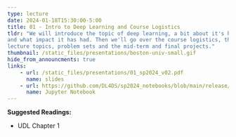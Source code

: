 ```yaml
---
type: lecture
date: 2024-01-18T15:30:00-5:00
title: 01 - Intro to Deep Learning and Course Logistics
tldr: "We will introduce the topic of deep learning, a bit about it's history,
and what impact it has had. Then we'll go over the course logistics, the 
lecture topics, problem sets and the mid-term and final projects."
thumbnail: /static_files/presentations/boston-univ-small.gif
hide_from_announcments: true
links: 
    - url: /static_files/presentations/01_sp2024_v02.pdf
      name: slides
    - url: https://github.com/DL4DS/sp2024_notebooks/blob/main/release/nbs01/1_1_BackgroundMathematics.ipynb
      name: Jupyter Notebook
---
```

**Suggested Readings:**
- UDL Chapter 1

